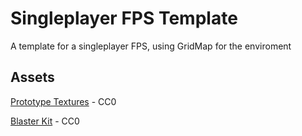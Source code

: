 # Singleplayer FPS Template
A template for a singleplayer FPS, using GridMap for the enviroment 

## Assets
[Prototype Textures](https://kenney-assets.itch.io/prototype-textures) - CC0

[Blaster Kit](https://kenney-assets.itch.io/blaster-kit) - CC0
